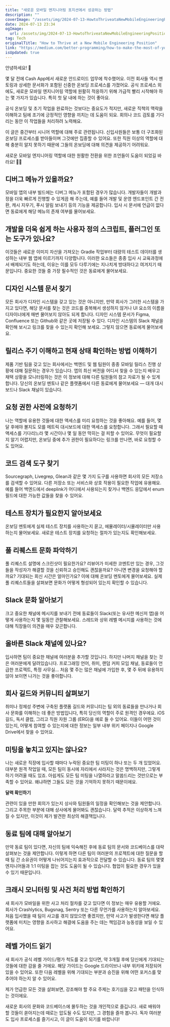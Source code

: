 ```yaml
---
title: "새로운 모바일 엔지니어링 포지션에서 성공하는 방법"
description: ""
coverImage: "/assets/img/2024-07-13-HowtoThriveataNewMobileEngineeringPosition_0.png"
date: 2024-07-13 23:34
ogImage:
  url: /assets/img/2024-07-13-HowtoThriveataNewMobileEngineeringPosition_0.png
tag: Tech
originalTitle: "How to Thrive at a New Mobile Engineering Position"
link: "https://medium.com/better-programming/how-to-make-the-most-of-your-first-month-at-a-new-mobile-engineering-position-8f9e2870d1f7"
isUpdated: true
---
```


안녕하세요! 🌟

몇 달 전에 Cash App에서 새로운 안드로이드 업무에 착수했어요. 이전 회사들 역시 멘토링과 상세한 문서화가 포함된 신중한 온보딩 프로세스를 가졌어요. 공식 프로세스 외에도, 새로운 모바일 엔지니어링 역할에 원활히 적응하기 위해 가급적 빨리 시작해야 하는 몇 가지가 있습니다. 특히 첫 달 내에 하는 것이 좋아요.

공식 온보딩 및 초기 작업을 완료하는 것보다는 중요도가 적지만, 새로운 직책의 맥락을 이해하고 팀에 조기에 긍정적인 영향을 끼치는 데 도움이 되요. 회의나 코드 검토를 기다리는 동안 이 작업들을 처리하려 노력해요.

이 글은 중간부터 시니어 역할에 대해 주로 관련됩니다. 신입사원들은 보통 더 구조화된 온보딩 프로세스를 받아들이며 그것에만 집중할 수 있어요. 또한 직원 이상의 역할에 대해 충분히 알지 못하기 때문에 그들의 온보딩에 대해 의견을 제공하기 어려워요.

새로운 모바일 엔지니어링 역할에 대한 원활한 전환을 위한 조언들이 도움이 되었길 바라요! 🌿💡

<div class="content-ad"></div>

## 디버그 메뉴가 있을까요?

모바일 앱의 내부 빌드에는 디버그 메뉴가 포함된 경우가 많습니다. 개발자들이 개발과정을 더욱 빠르게 진행할 수 있게끔 해 주는데, 예를 들어 개발 및 운영 엔드포인트 간 전환, 캐시 지우기, 푸시 알림 보내기 등의 기능을 제공합니다. 입사 시 문서에 언급이 없다면 동료에게 해당 메뉴의 존재 여부를 물어보세요.

## 개발을 더욱 쉽게 하는 사용자 정의 스크립트, 플러그인 또는 도구가 있나요?

이것들은 새로운 이미지 자산을 가져오는 Gradle 작업부터 대량의 테스트 데이터를 생성하는 내부 웹 앱에 이르기까지 다양합니다.
이러한 요소들은 종종 입사 시 교육과정에서 배제되기도 하는데, 이유는 이를 모두 다루기에는 지나치게 방대하다고 여겨지기 때문입니다. 중요한 것들 중 가장 필수적인 것은 동료에게 물어보세요.

<div class="content-ad"></div>

## 디자인 시스템 문서 찾기

모든 회사가 디자인 시스템을 갖고 있는 것은 아니지만, 만약 회사가 그러한 시스템을 가지고 있다면, 해당 문서를 찾는 것은 코드를 중복해서 생성하지 않거나 UI 요소의 이름을 디자이너에게 매번 물어보지 않아도 되게 합니다. 디자인 시스템 문서가 Figma, Confluence 또는 Github와 같은 곳에 저장될 수 있다. 디자인 시스템의 Slack 채널을 확인해 보시고 링크를 찾을 수 있는지 확인해 보세요. 그렇지 않으면 동료에게 물어보세요.

## 릴리스 주기 이해하고 현재 상태 확인하는 방법 이해하기

제품 기반 팀을 갖고 있는 회사에서는 백엔드 및 웹 팀원이 종종 모바일 릴리스 진행 상황에 대해 질문하는 경우가 있습니다. 앱의 최신 버전을 어디서 찾을 수 있는지 배우고 채택 상황을 모니터링하는 것은 이 정보에 대해 다른 팀원들의 참고 자료가 될 수 있게 합니다. 당신의 온보딩 멘토나 같은 플랫폼에서 다른 동료에게 물어보세요 — 대개 대시보드나 Slack 채널이 있습니다.

<div class="content-ad"></div>

## 요청 권한 사전에 요청하기

나는 역할에 유용한 것들에 대한 액세스를 미리 요청하는 것을 좋아해요. 예를 들어, 몇 달 후에야 볼지도 모를 메트릭 대시보드에 대한 액세스를 요청합니다. 그래서 필요할 때 액세스를 기다리느라 몇 시간이나 몇 일 동안 막히는 걸 피할 수 있어요. 무엇이 필요할지 알기 어렵지만, 온보딩 중에 추가 권한이 필요하다는 링크를 만나면, 바로 요청할 수도 있어요.

## 코드 검색 도구 찾기

Sourcegraph, Livegrep, Glean과 같은 몇 가지 도구를 사용하면 회사의 모든 저장소를 검색할 수 있어요. 다른 저장소 또는 서비스와 상호 작용이 필요한 작업에 유용해요. 예를 들어 백엔드에서 deeplink가 어디에서 사용되는지 찾거나 백엔드 응답에서 enum 필드에 대한 가능한 값들을 찾을 수 있어요.

<div class="content-ad"></div>

## 테스트 장치가 필요한지 알아보세요

온보딩 멘토에게 실제 테스트 장치를 사용하는지 묻고, 에뮬레이터/시뮬레이터만 사용하는지 물어보세요. 새로운 테스트 장치를 요청하는 절차가 있는지도 확인해보세요.

## 풀 리퀘스트 문화 파악하기

풀 리퀘스트 설명에 스크린샷이 필요한가요? 리뷰어가 미세한 코멘트만 있는 경우, 그것들을 작성자가 해결할 것을 신뢰하고 승인해도 괜찮을까요? 아니면 변경을 요청해야 할까요? 기대되는 회신 시간은 얼마인가요? 이에 대해 온보딩 멘토에게 물어보세요. 실제 풀 리퀘스트들을 살펴보면 문화가 어떻게 형성되어 있는지 확인할 수 있습니다.

<div class="content-ad"></div>

## Slack 문화 알아보기

크고 중요한 채널에 메시지를 보내기 전에 동료들이 Slack(또는 유사한 메신저 앱)을 어떻게 사용하는지 몇 일동안 관찰해보세요. 스레드와 상위 레벨 메시지를 사용하는 것에 대해 직장들이 의견을 매우 갖곤합니다.

## 올바른 Slack 채널에 있나요?

입사하면 팀이 중요한 채널에 여러분을 추가할 것입니다. 하지만 나머지 채널을 찾는 것은 여러분에게 달려있습니다. 프로그래밍 언어, 취미, 랜덤 커피 모임 채널, 동료들이 언급한 프로젝트, 특정 사무실... 처음 몇 주는 많은 채널에 가입한 후, 몇 주 뒤에 유용하지 않아 보이면 나가는 것을 좋아합니다.

<div class="content-ad"></div>

## 회사 길드와 커뮤니티 살펴보기

취미나 정체성 주변에 구축된 플랫폼 길드와 커뮤니티는 팀 외의 동료들을 만나거나 회사 문화를 이해하는 데 좋은 방법입니다, 특히 당신의 역할이 주로 원격인 경우에요. iOS 길드, 독서 클럽, 그리고 직원 자원 그룹 (ERG)을 예로 들 수 있어요. 이들이 어떤 것이 있는지, 어떻게 참여할 수 있는지에 대한 정보는 일부 내부 위키 페이지나 Google Drive에서 찾을 수 있어요.

## 미팅을 놓치고 있지는 않나요?

나는 새로운 직장에 입사할 때마다 누락된 중요한 팀 미팅이 하나 또는 두 개 있었어요. 대부분 원격 작업일 때, 모든 팀이 동시에 자리에서 사라지는 것은 명백하지만, 그렇게 하기 어려울 때도 있죠. 아쉽게도 모든 팀 미팅을 나열하라고 말씀드리는 것만으로는 부족할 수 있어요. 왜냐하면 그들도 모든 것을 기억하지 못하기 때문이에요.

<div class="content-ad"></div>

**달력 확인하기**

관련이 있을 만한 회의가 있는지 상사와 팀원들의 일정을 확인해보는 것을 제안합니다. 그리고 주목한 부분에 대해 상사에게 물어봐도 괜찮습니다. 달력 추적은 이상하게 느껴질 수 있지만, 이것이 제가 발견한 최상의 해결책입니다.

## 동료 팀에 대해 알아보기

만약 동료 팀이 있다면, 자신의 팀에 익숙해진 후에 동료 팀의 문서와 코드베이스를 대략 살펴보는 것을 제안합니다. 이렇게 하면 다른 팀이 여러분의 프로젝트에 대한 질문을 할 때 팀 간 소유권이 어떻게 나뉘어지는지 효과적으로 전달할 수 있습니다. 동료 팀의 몇몇 엔지니어들과 1:1 미팅을 잡는 것도 도움이 될 수 있습니다. 협업이 필요한 경우가 있을 수 있기 때문입니다.

## 크래시 모니터링 및 사건 처리 방법 확인하기

<div class="content-ad"></div>

새 회사가 모바일을 위한 사고 처리 절차를 갖고 있다면 이 정보는 매우 유용할 거에요. 회사가 Crashlytics, Bugsnag, Sentry 또는 다른 무언가를 사용하는지 알아보세요. 처음 입사했을 때 팀이 사고를 겪지 않았으면 좋겠지만, 만약 사고가 발생한다면 해당 플랫폼에 미치는 영향을 조사하고 해결에 도움을 주는 데는 책임감과 능동성을 보일 수 있어요.

## 레벨 가이드 읽기

새 회사가 공식 레벨 가이드/평가 척도를 갖고 있다면, 약 3개월 후에 당신에게 기대되는 것들에 대한 감을 줄 거에요. 해당 가이드는 Google 드라이브나 내부 위키에 저장되어 있을 수 있어요. 또한 다음 레벨을 위해 기대되는 부분과 승진을 위해 어떤 포커스를 맞추어야 하는지 알 수 있어요.

제가 언급한 모든 것을 살펴보면, 강조해야 할 주요 주제는 호기심을 갖고 패턴을 인식하는 것이에요.

<div class="content-ad"></div>

새로운 회사의 문화와 코드베이스에 몰두하는 것을 개인적으로 즐깁니다. 새로 배워야 할 것들이 쏟아지는데 때로는 압도될 수도 있지만, 그 경험을 즐까 봅니다. 독자 여러분도 입사 프로세스를 즐기시고, 이 글이 도움이 되기를 바랍니다!
